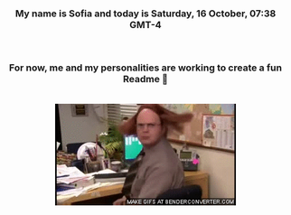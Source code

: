 


<div align="center">
<h3 >My name is Sofia and today is Saturday, 16 October, 07:38 GMT-4</h3><br>
<h3 >For now, me and my personalities are working to create a fun Readme 👋
</h3><br>
<img src='img/dwight.gif' alt='working...'/>
</div>
